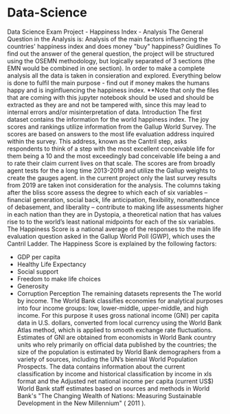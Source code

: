 # Data-Science
Data Science Exam Project - Happiness Index - Analysis
The General Question in the Analysis is: 
Analysis of the main factors influencing the countries' happiness index and does money "buy" happiness? 
Guidlines
To find out the answer of the general question, the project will be structured using the OSEMN methodology, but logically separated of 3 sections (the EMN would be combined in one section).
In order to make a complete analysis all the data is taken in consieration and explored. Everything below is done to fulfil the main purpose - find out if money makes the humans happy and is inginfluencing the happiness index.
**Note that only the files that are coming with this jupyter notebook should be used and should be extracted as they are and not be tampered with, since this may lead to internal errors and/or misinterpretation of data.
Introduction
The first dataset contains the information for the world happiness index. The joy scores and rankings utilize information from the Gallup World Survey. The scores are based on answers to the most life evaluation address inquired within the survey. This address, known as the Cantril step, asks respondents to think of a step with the most excellent conceivable life for them being a 10 and the most exceedingly bad conceivable life being a and to rate their claim current lives on that scale. The scores are from broadly agent tests for the a long time 2013-2019 and utilize the Gallup weights to create the gauges agent. in the current project only the last survey results from 2019 are taken inot consideration for the analysis. The columns taking after the bliss score assess the degree to which each of six variables – financial generation, social back, life anticipation, flexibility, nonattendance of debasement, and liberality – contribute to making life assessments higher in each nation than they are in Dystopia, a theoretical nation that has values rise to to the world’s least national midpoints for each of the six variables.
The Happiness Score is a national average of the responses to the main life evaluation question asked in the Gallup World Poll (GWP), which uses the Cantril Ladder.
The Happiness Score is explained by the following factors:
- GDP per capita
- Healthy Life Expectancy
- Social support
- Freedom to make life choices
- Generosity
- Corruption Perception
The remaining datasets represents the The world by income. The World Bank classifies economies for analytical purposes into four income groups: low, lower-middle, upper-middle, and high income. For this purpose it uses gross national income (GNI) per capita data in U.S. dollars, converted from local currency using the World Bank Atlas method, which is applied to smooth exchange rate fluctuations.
Estimates of GNI are obtained from economists in World Bank country units who rely primarily on official data published by the countries; the size of the population is estimated by World Bank demographers from a variety of sources, including the UN’s biennial World Population Prospects.
The data contains information about the current classification by income and historical classification by income in xls format and the Adjusted net national income per capita (current US$) World Bank staff estimates based on sources and methods in World Bank's "The Changing Wealth of Nations: Measuring Sustainable Development in the New Millennium" ( 2011 ).
